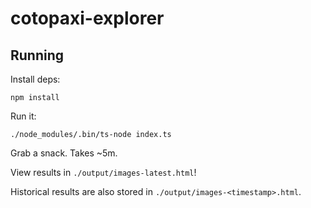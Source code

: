 # cotopaxi-explorer

## Running

Install deps:

```
npm install
```

Run it:

```
./node_modules/.bin/ts-node index.ts
```

Grab a snack. Takes ~5m.

View results in `./output/images-latest.html`!

Historical results are also stored in `./output/images-<timestamp>.html`.

